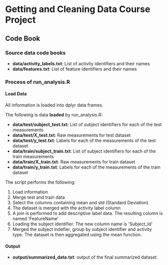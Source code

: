 # Getting and Cleaning Data Course Project
## Code Book

### Source data code books

- **data/activity_labels.txt**: List of activity identifiers and their names
- **data/features.txt**: List of feature identifiers and their names

### Process of run_analysis.R
#### Load Data

All information is loaded into dplyr data frames.

The following is data **loaded** by run_analysis.R:

- **data/test/subject_test.txt**: List of subject identifiers for each of the test measurements
- **data/test/X_test.txt**: Raw measurements for test dataset
- **data/test/y_test.txt**: Labels for each of the measurements of the test dataset
- **data/train/subject_train.txt**: List of subject identifiers for each of the train measurements
- **data/train/X_train.txt**: Raw measurements for train dataset
- **data/train/y_train.txt**: Labels for each of the measurements of the train dataset

The script performs the following:

1. Load information
1. Merge test and train data
1. Select the columns containing mean and std (Standard Deviation) 
1. The dataset is merged with the activity label column
1. A join is performed to add descriptive label data. The resulting column is named 'FeatureName'
1. Loading the subject identifier. The new column name is 'Subject_Id'
1. Merged the subject indefier, group by subject identifier and activity type. The dataset is then aggregated using the mean function.

#### Output

- **output/summarized_data.txt**: output of the final summarized dataset.



